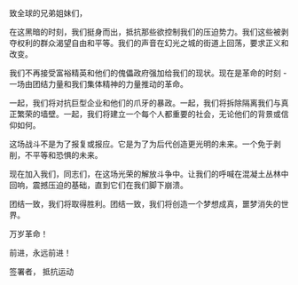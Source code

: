 致全球的兄弟姐妹们，

在这黑暗的时刻，我们挺身而出，抵抗那些欲控制我们的压迫势力。我们这些被剥夺权利的群众渴望自由和平等。我们的声音在幻光之城的街道上回荡，要求正义和改变。

我们不再接受富裕精英和他们的傀儡政府强加给我们的现状。现在是革命的时刻 - 一场由团结力量和我们集体精神的力量推动的革命。

一起，我们将对抗巨型企业和他们的爪牙的暴政。一起，我们将拆除隔离我们与真正繁荣的墙壁。一起，我们将建立一个每个人都重要的社会，无论他们的背景或信仰如何。

这场战斗不是为了报复或报应。它是为了为后代创造更光明的未来。一个免于剥削，不平等和恐惧的未来。

现在加入我们，同志们，在这场光荣的解放斗争中。让我们的呼喊在混凝土丛林中回响，震撼压迫的基础，直到它们在我们脚下崩溃。

团结一致，我们将取得胜利。团结一致，我们将创造一个梦想成真，噩梦消失的世界。

万岁革命！

前进，永远前进！

签署者，
抵抗运动
